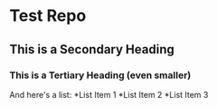 # Test Repo
## This is a Secondary Heading
### This is a Tertiary Heading (even smaller)
And here's a list:
*List Item 1
*List Item 2
*List Item 3